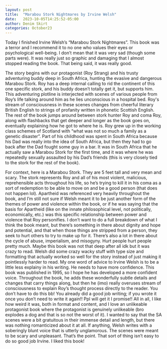```yaml
---
layout: post
title:  "Marabou Stork Nightmares by Irvine Welsh"
date:   2023-10-05T14:25:52-05:00
author: Denim Skirt
categories: October23
---
```

Today I finished Irvine Welsh’s “Marabou Stork Nightmares”. This book was a terror and I recommend it to no one who values their eyes or psychological well-being. I don’t mean that it was very sad (though some parts were). It was really just so graphic and damaging that I almost stopped reading the book. That being said, it was really good. 

The story begins with our protagonist (Roy Strang) and his trusty adventuring buddy deep in South Africa, hunting the evasive and dangerous Marabou Stork. Roy has a deep internal calling to rid the continent of this one specific stork, and his buddy doesn’t totally get it, but supports him. This adventuring plotline is interjected with scenes of various people from Roy’s life talking around him as he lies unconscious in a hospital bed. Roy's stream of consciousness in these scenes changes from cheerful literary British English to strings of profanity written in phonetic Scottish English. The rest of the book jumps around between stork hunter Roy and coma Roy, along with flashbacks that get deeper and longer as the book goes on, eventually explaining how he got to where he is. 
Roy grew up in the working class schemes of Scotland with “what was not so much a family as a genetic disaster”. Part of his childhood was spent in South Africa because his Dad was really into the idea of South Africa, but then they had to go back after the Dad fought some guy in a bar. It was in South Africa that he actually saw a Marabou Stork for the first time, and it was where he was repeatedly sexually assaulted by his Dad’s friends (this is very closely tied to the stork for the rest of the book).

For context, here is a Marabou Stork. 
They are 5 feet tall and very mean and scary. The stork represents Roy and all of his most violent, malicious, reprehensible acts throughout his life, so he’s trying to kill it in his coma as a sort of redemption to be able to move on and be a good person (that does not happen lol). 
Apartheid was referenced very heavily throughout the book, and I’m still not sure if Welsh meant it to be just another form of the themes of power and violence within the book, or if he was saying that the basis for Apartheid (like on the innate philosophical level, not politically, economically, etc.) was this specific relationship between power and violence that Roy personifies. I don’t want to do a full breakdown of what I think the book meant, but there’s something in there about dignity and hope and potential, and that when those things are stripped from a person, they seek to hurt others to try to make up for it. There’s also a lot in there about the cycle of abuse, imperialism, and misogyny. Hurt people hurt people pretty much. Maybe this book was not that deep after all idk but it was crazy to read. Welsh did some crazy wacky stuff with type size and formatting that actually worked so well for the story instead of just making it pointlessly harder to read. 
My one word of advice to Irvine Welsh is to be a little less explainy in his writing. He needs to have more confidence. This book was published in 1995, so I hope he has developed a more confident voice. Throughout the book, he adds these wonderfully subtle details and changes that carry things along, but then he (imo) really overuses stream of consciousness to explain Roy’s thought process directly to the reader. You don’t have to do this bb! You already did a good job writing; if you wrote it once you don’t need to write it again!! Ppl will get it I promise!!
All in all, I like how weird it was, both in format and content, and I love an unlikeable protagonist book where the protagonist is genuinely unlikeable (bro explodes a dog and that is so not the worst of it). I wanted to say that the SA scenes were a bit gratuitous in their immense detail and length, but there was nothing romanticized about it at all. If anything, Welsh writes with a soberingly blunt voice that is utterly unglamorous. The scenes were meant to be scary and unpleasant. That’s the point. That sort of thing isn’t easy to do so good job Irvine. 
I liked this book!

